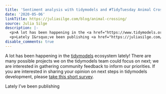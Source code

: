 ```yaml
---
title: 'Sentiment analysis with tidymodels and #TidyTuesday Animal Crossing reviews'
date: '2020-05-06'
linkTitle: https://juliasilge.com/blog/animal-crossing/
source: Julia Silge
description: |-
  <p>A lot has been happening in the <a href="https://www.tidymodels.org/" target="_blank" rel="noopener">tidymodels</a> ecosystem lately! There are many possible projects we on the tidymodels team could focus on next; we are interested in gathering community feedback to inform our priorities. If you are interested in sharing your opinion on next steps in tidymodels development, please <a href="https://conjoint.qualtrics.com/jfe/form/SV_ezYI0F3V9K5Tr3D" target="_blank" rel="noopener">take this short survey</a>.</p>
  <p>Lately I&rsquo;ve been publishing <a href="https://juliasilge.com/category/tid ...
disable_comments: true
---
```

<p>A lot has been happening in the <a href="https://www.tidymodels.org/" target="_blank" rel="noopener">tidymodels</a> ecosystem lately! There are many possible projects we on the tidymodels team could focus on next; we are interested in gathering community feedback to inform our priorities. If you are interested in sharing your opinion on next steps in tidymodels development, please <a href="https://conjoint.qualtrics.com/jfe/form/SV_ezYI0F3V9K5Tr3D" target="_blank" rel="noopener">take this short survey</a>.</p>
<p>Lately I&rsquo;ve been publishing <a href="https://juliasilge.com/category/tid ...